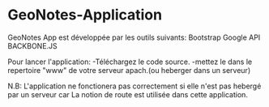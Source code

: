 GeoNotes-Application
====================
GeoNotes App est développée par les outils suivants:
Bootstrap
Google API
BACKBONE.JS

Pour lancer l'application:
-Téléchargez le code source.
-mettez le dans le repertoire "www" de votre serveur apach.(ou heberger dans un serveur)

N.B: L'application ne fonctionera pas correctement si elle n'est pas hebergé par un serveur 
car La notion de route est utilisée dans cette application.

